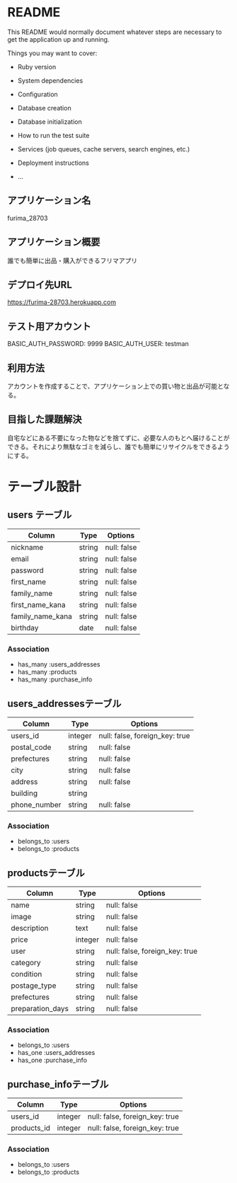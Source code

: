 # README

This README would normally document whatever steps are necessary to get the
application up and running.

Things you may want to cover:

* Ruby version

* System dependencies

* Configuration

* Database creation

* Database initialization

* How to run the test suite

* Services (job queues, cache servers, search engines, etc.)

* Deployment instructions

* ...

## アプリケーション名
furima_28703

## アプリケーション概要
誰でも簡単に出品・購入ができるフリマアプリ

## デプロイ先URL
https://furima-28703.herokuapp.com

## テスト用アカウント
BASIC_AUTH_PASSWORD:  9999
BASIC_AUTH_USER:  testman

## 利用方法
アカウントを作成することで、アプリケーション上での買い物と出品が可能となる。

## 目指した課題解決
自宅などにある不要になった物などを捨てずに、必要な人のもとへ届けることができる。それにより無駄なゴミを減らし、誰でも簡単にリサイクルをできるようにする。


# テーブル設計

## users テーブル

| Column           | Type    | Options     |
| ---------------- | ------- | ----------- |
| nickname         | string  | null: false |
| email            | string  | null: false |
| password         | string  | null: false |
| first_name       | string  | null: false |
| family_name      | string  | null: false |
| first_name_kana  | string  | null: false |
| family_name_kana | string  | null: false |
| birthday         | date    | null: false |

### Association

- has_many :users_addresses
- has_many :products
- has_many :purchase_info


## users_addressesテーブル

| Column       | Type    | Options                        |
| ------------ | ------- | ------------------------------ |
| users_id     | integer | null: false, foreign_key: true |
| postal_code  | string  | null: false                    |
| prefectures  | string  | null: false                    |
| city         | string  | null: false                    |
| address      | string  | null: false                    |
| building     | string  |                                |
| phone_number | string  | null: false                    |

### Association

- belongs_to :users
- belongs_to :products


## productsテーブル

| Column           | Type    | Options                        |
| ---------------- | ------- | ------------------------------ |
| name             | string  | null: false                    |
| image            | string  | null: false                    |
| description      | text    | null: false                    |
| price            | integer | null: false                    |
| user             | string  | null: false, foreign_key: true |
| category         | string  | null: false                    |
| condition        | string  | null: false                    |
| postage_type     | string  | null: false                    |
| prefectures      | string  | null: false                    |
| preparation_days | string  | null: false                    |

### Association

- belongs_to :users
- has_one :users_addresses
- has_one :purchase_info


## purchase_infoテーブル

| Column      | Type    | Options                        |
| ----------- | ------- | ------------------------------ |
| users_id    | integer | null: false, foreign_key: true |
| products_id | integer | null: false, foreign_key: true |

### Association

- belongs_to :users
- belongs_to :products